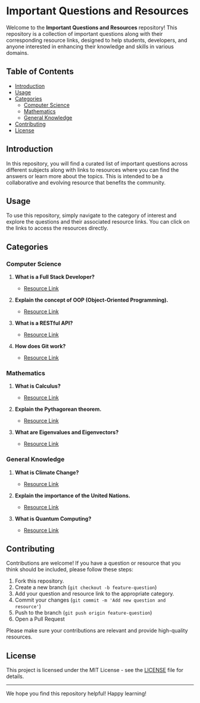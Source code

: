 # Important Questions and Resources

Welcome to the **Important Questions and Resources** repository! This repository is a collection of important questions along with their corresponding resource links, designed to help students, developers, and anyone interested in enhancing their knowledge and skills in various domains.

## Table of Contents

- [Introduction](#introduction)
- [Usage](#usage)
- [Categories](#categories)
  - [Computer Science](#computer-science)
  - [Mathematics](#mathematics)
  - [General Knowledge](#general-knowledge)
- [Contributing](#contributing)
- [License](#license)

## Introduction

In this repository, you will find a curated list of important questions across different subjects along with links to resources where you can find the answers or learn more about the topics. This is intended to be a collaborative and evolving resource that benefits the community.

## Usage

To use this repository, simply navigate to the category of interest and explore the questions and their associated resource links. You can click on the links to access the resources directly.

## Categories

### Computer Science

1. **What is a Full Stack Developer?**
   - [Resource Link](https://www.geeksforgeeks.org/what-is-full-stack-development/)
   
2. **Explain the concept of OOP (Object-Oriented Programming).**
   - [Resource Link](https://www.educative.io/edpresso/what-is-object-oriented-programming)

3. **What is a RESTful API?**
   - [Resource Link](https://www.codecademy.com/articles/what-is-rest)

4. **How does Git work?**
   - [Resource Link](https://git-scm.com/book/en/v2/Getting-Started-How-Git-Works)

### Mathematics

1. **What is Calculus?**
   - [Resource Link](https://www.khanacademy.org/math/calculus-1)
   
2. **Explain the Pythagorean theorem.**
   - [Resource Link](https://www.mathsisfun.com/pythagoras.html)

3. **What are Eigenvalues and Eigenvectors?**
   - [Resource Link](https://www.khanacademy.org/math/linear-algebra/alternate-bases/eigen-everything/v/linear-algebra-eigenvalues-and-eigenvectors)

### General Knowledge

1. **What is Climate Change?**
   - [Resource Link](https://climate.nasa.gov/)

2. **Explain the importance of the United Nations.**
   - [Resource Link](https://www.un.org/en/about-us/un-charter)

3. **What is Quantum Computing?**
   - [Resource Link](https://www.ibm.com/quantum-computing/learn/what-is-quantum-computing/)

## Contributing

Contributions are welcome! If you have a question or resource that you think should be included, please follow these steps:

1. Fork this repository.
2. Create a new branch (`git checkout -b feature-question`)
3. Add your question and resource link to the appropriate category.
4. Commit your changes (`git commit -m 'Add new question and resource'`)
5. Push to the branch (`git push origin feature-question`)
6. Open a Pull Request

Please make sure your contributions are relevant and provide high-quality resources.

## License

This project is licensed under the MIT License - see the [LICENSE](LICENSE) file for details.

---

We hope you find this repository helpful! Happy learning!
